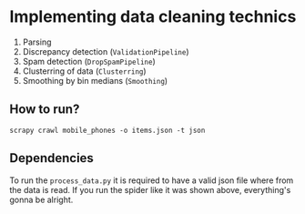 Implementing data cleaning technics 
====================================

1. Parsing
2. Discrepancy detection (`ValidationPipeline`)
3. Spam detection (`DropSpamPipeline`)
4. Clusterring of data (`Clusterring`)
5. Smoothing by bin medians (`Smoothing`)


How to run?
---------------
`scrapy crawl mobile_phones -o items.json -t json`

Dependencies
--------------
To run the `process_data.py` it is required to have a valid json file where from the data is read. If you run the spider like it was shown above, 
everything's gonna be alright.
